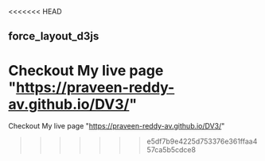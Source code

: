 <<<<<<< HEAD
## force_layout_d3js
Checkout My live page "https://praveen-reddy-av.github.io/DV3/"
=======
Checkout My live page
"https://praveen-reddy-av.github.io/DV3/"

>>>>>>> e5df7b9e4225d753376e361ffaa457ca5b5cdce8
